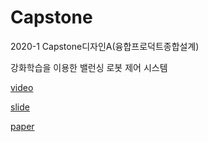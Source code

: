 # Capstone

2020-1 Capstone디자인A(융합프로덕트종합설계)

강화학습을 이용한 밸런싱 로봇 제어 시스템

[video](https://youtu.be/rwsEU1b_ygM)

[slide](https://github.com/nhk9680/Capstone/blob/master/doc/Capstone%EB%94%94%EC%9E%90%EC%9D%B8A_%EB%8F%85%EC%88%98%EB%A6%AC_%EB%B0%9C%ED%91%9C%EC%9E%90%EB%A3%8C.pdf)

[paper](https://github.com/nhk9680/Capstone/blob/master/doc/Capstone%EB%94%94%EC%9E%90%EC%9D%B8A%20%EA%B2%B0%EA%B3%BC%20%EB%B3%B4%EA%B3%A0%EC%84%9C_17011832_%EA%B9%80%EB%82%A8%ED%9B%88.pdf)

